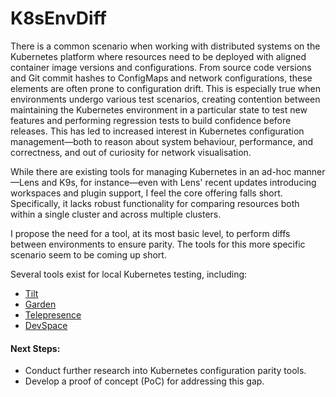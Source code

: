 # K8sEnvDiff

There is a common scenario when working with distributed systems on the Kubernetes platform where resources need to be deployed with aligned container image versions and configurations. From source code versions and Git commit hashes to ConfigMaps and network configurations, these elements are often prone to configuration drift. This is especially true when environments undergo various test scenarios, creating contention between maintaining the Kubernetes environment in a particular state to test new features and performing regression tests to build confidence before releases. This has led to increased interest in Kubernetes configuration management—both to reason about system behaviour, performance, and correctness, and out of curiosity for network visualisation.

While there are existing tools for managing Kubernetes in an ad-hoc manner—Lens and K9s, for instance—even with Lens' recent updates introducing workspaces and plugin support, I feel the core offering falls short. Specifically, it lacks robust functionality for comparing resources both within a single cluster and across multiple clusters.

I propose the need for a tool, at its most basic level, to perform diffs between environments to ensure parity. The tools for this more specific scenario seem to be coming up short.

Several tools exist for local Kubernetes testing, including:

* [Tilt](https://tilt.dev/)
* [Garden](https://garden.io/)
* [Telepresence](https://telepresence.io/)
* [DevSpace](https://www.devspace.sh/)

#### Next Steps:

* Conduct further research into Kubernetes configuration parity tools.
* Develop a proof of concept (PoC) for addressing this gap.
